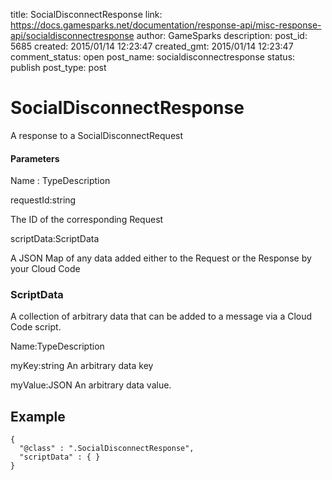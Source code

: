 title: SocialDisconnectResponse
link: https://docs.gamesparks.net/documentation/response-api/misc-response-api/socialdisconnectresponse
author: GameSparks
description: 
post_id: 5685
created: 2015/01/14 12:23:47
created_gmt: 2015/01/14 12:23:47
comment_status: open
post_name: socialdisconnectresponse
status: publish
post_type: post

<!--A response to a SocialDisconnectRequest -->

# SocialDisconnectResponse

A response to a SocialDisconnectRequest

#### Parameters

Name : TypeDescription

requestId:string

The ID of the corresponding Request

scriptData:ScriptData

A JSON Map of any data added either to the Request or the Response by your Cloud Code

### ScriptData

A collection of arbitrary data that can be added to a message via a Cloud Code script.

Name:TypeDescription

myKey:string
An arbitrary data key

myValue:JSON
An arbitrary data value.
  


## Example
    
    
    {
      "@class" : ".SocialDisconnectResponse",
      "scriptData" : { }
    }